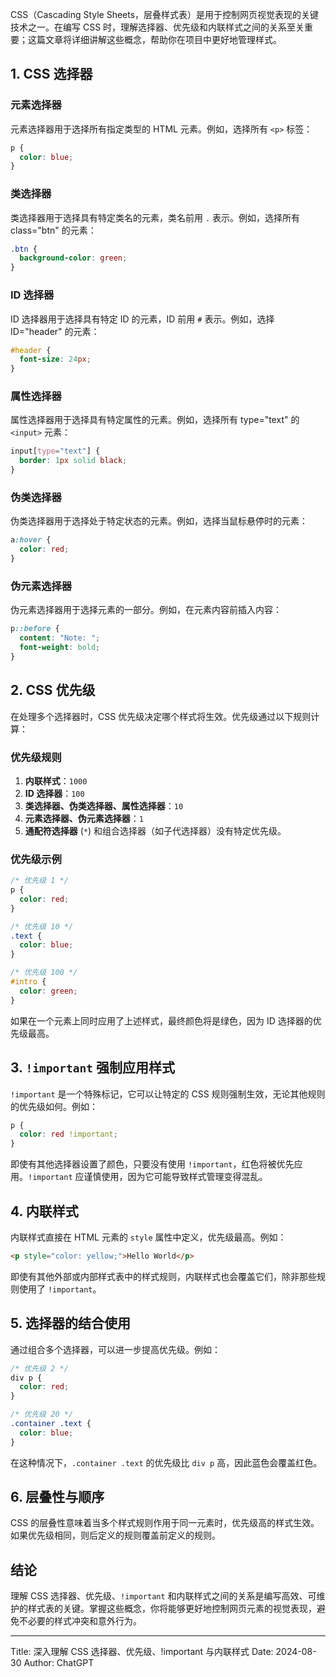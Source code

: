 CSS（Cascading Style Sheets，层叠样式表）是用于控制网页视觉表现的关键技术之一。在编写 CSS 时，理解选择器、优先级和内联样式之间的关系至关重要；这篇文章将详细讲解这些概念，帮助你在项目中更好地管理样式。

## 1. CSS 选择器
### 元素选择器
元素选择器用于选择所有指定类型的 HTML 元素。例如，选择所有 `<p>` 标签：

```css
p {
  color: blue;
}
```

### 类选择器
类选择器用于选择具有特定类名的元素，类名前用 `.` 表示。例如，选择所有 class="btn" 的元素：

```css
.btn {
  background-color: green;
}
```

### ID 选择器
ID 选择器用于选择具有特定 ID 的元素，ID 前用 `#` 表示。例如，选择 ID="header" 的元素：

```css
#header {
  font-size: 24px;
}
```

### 属性选择器
属性选择器用于选择具有特定属性的元素。例如，选择所有 type="text" 的 `<input>` 元素：

```css
input[type="text"] {
  border: 1px solid black;
}
```

### 伪类选择器
伪类选择器用于选择处于特定状态的元素。例如，选择当鼠标悬停时的元素：

```css
a:hover {
  color: red;
}
```

### 伪元素选择器
伪元素选择器用于选择元素的一部分。例如，在元素内容前插入内容：

```css
p::before {
  content: "Note: ";
  font-weight: bold;
}
```

## 2. CSS 优先级
在处理多个选择器时，CSS 优先级决定哪个样式将生效。优先级通过以下规则计算：

### 优先级规则
1. **内联样式**：`1000`
2. **ID 选择器**：`100`
3. **类选择器、伪类选择器、属性选择器**：`10`
4. **元素选择器、伪元素选择器**：`1`
5. **通配符选择器** (`*`) 和组合选择器（如子代选择器）没有特定优先级。

### 优先级示例
```css
/* 优先级 1 */
p {
  color: red;
}

/* 优先级 10 */
.text {
  color: blue;
}

/* 优先级 100 */
#intro {
  color: green;
}
```

如果在一个元素上同时应用了上述样式，最终颜色将是绿色，因为 ID 选择器的优先级最高。

## 3. `!important` 强制应用样式
`!important` 是一个特殊标记，它可以让特定的 CSS 规则强制生效，无论其他规则的优先级如何。例如：

```css
p {
  color: red !important;
}
```

即使有其他选择器设置了颜色，只要没有使用 `!important`，红色将被优先应用。`!important` 应谨慎使用，因为它可能导致样式管理变得混乱。

## 4. 内联样式
内联样式直接在 HTML 元素的 `style` 属性中定义，优先级最高。例如：

```html
<p style="color: yellow;">Hello World</p>
```

即使有其他外部或内部样式表中的样式规则，内联样式也会覆盖它们，除非那些规则使用了 `!important`。

## 5. 选择器的结合使用
通过组合多个选择器，可以进一步提高优先级。例如：

```css
/* 优先级 2 */
div p {
  color: red;
}

/* 优先级 20 */
.container .text {
  color: blue;
}
```

在这种情况下，`.container .text` 的优先级比 `div p` 高，因此蓝色会覆盖红色。

## 6. 层叠性与顺序
CSS 的层叠性意味着当多个样式规则作用于同一元素时，优先级高的样式生效。如果优先级相同，则后定义的规则覆盖前定义的规则。

## 结论
理解 CSS 选择器、优先级、`!important` 和内联样式之间的关系是编写高效、可维护的样式表的关键。掌握这些概念，你将能够更好地控制网页元素的视觉表现，避免不必要的样式冲突和意外行为。

---

Title: 深入理解 CSS 选择器、优先级、!important 与内联样式
Date: 2024-08-30
Author: ChatGPT
